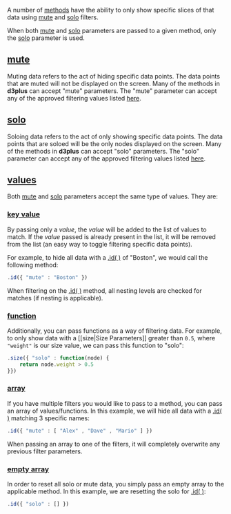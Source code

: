 A number of [methods](Methods) have the ability to only show specific slices of that data using [mute](#mute) and [solo](#solo) filters.

When both [mute](#mute) and [solo](#solo) parameters are passed to a given method, only the [solo](#solo) parameter is used.

## <a name="mute" href="#mute">mute</a>

Muting data refers to the act of hiding specific data points. The data points that are muted will not be displayed on the screen. Many of the methods in **d3plus** can accept "mute" parameters. The "mute" parameter can accept any of the approved filtering values listed [here](#values).

## <a name="solo" href="#solo">solo</a>

Soloing data refers to the act of only showing specific data points. The data points that are soloed will be the only nodes displayed on the screen. Many of the methods in **d3plus** can accept "solo" parameters. The "solo" parameter can accept any of the approved filtering values listed [here](#values).

## <a name="values" href="#values">values</a>

Both [mute](#mute) and [solo](#solo) parameters accept the same type of values. They are:

### <a name="value" href="#value">key value</a>

By passing only a *value*, the *value* will be added to the list of values to match. If the *value* passed is already present in the list, it will be removed from the list (an easy way to toggle filtering specific data points).

For example, to hide all data with a [.id( )](Visualizations#id) of "Boston", we would call the following method:

```js
.id({ "mute" : "Boston" })
```

When filtering on the [.id( )](Visualizations#id) method, all nesting levels are checked for matches (if nesting is applicable).

### <a name="function" href="#function">function</a>

Additionally, you can pass functions as a way of filtering data. For example, to only show data with a [[size|Size Parameters]] greater than `0.5`, where `"weight"` is our size value, we can pass this function to "solo":

```js
.size({ "solo" : function(node) {
	return node.weight > 0.5
}})
```

### <a name="array" href="#array">array</a>

If you have multiple filters you would like to pass to a method, you can pass an array of values/functions. In this example, we will hide all data with a [.id( )](Visualizations#id) matching 3 specific names:

```js
.id({ "mute" : [ "Alex" , "Dave" , "Mario" ] })
```

When passing an array to one of the filters, it will completely overwrite any previous filter parameters.

### <a name="empty" href="#empty">empty array</a>

In order to reset all solo or mute data, you simply pass an empty array to the applicable method. In this example, we are resetting the solo for [.id( )](Visualizations#id):

```js
.id({ "solo" : [] })
```

